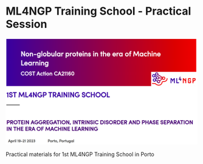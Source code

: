 # ML4NGP Training School - Practical Session

<p align="center">
  <img src="./ml4ngp_training_school_logo.png" width="1100">
</p>

Practical materials for 1st ML4NGP Training School in Porto
